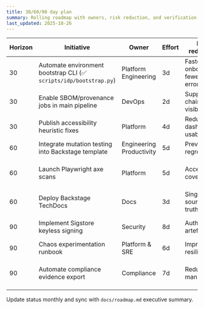 ```yaml
---
title: 30/60/90 day plan
summary: Rolling roadmap with owners, risk reduction, and verification steps.
last_updated: 2025-10-26
---
```


| Horizon | Initiative                                                         | Owner                    | Effort | Risk reduction                        | Verification                      |
| ------- | ------------------------------------------------------------------ | ------------------------ | ------ | ------------------------------------- | --------------------------------- |
| 30      | Automate environment bootstrap CLI (✅ `scripts/idp/bootstrap.py`) | Platform Engineering     | 3d     | Faster onboarding, fewer setup errors | DevEx survey, onboarding timer    |
| 30      | Enable SBOM/provenance jobs in main pipeline                       | DevOps                   | 2d     | Supply-chain visibility               | CI artefacts, policy eval         |
| 30      | Publish accessibility heuristic fixes                              | Platform                 | 4d     | Reduce dashboard usability risk       | Accessibility job, manual review  |
| 60      | Integrate mutation testing into Backstage template                 | Engineering Productivity | 5d     | Prevent regressions                   | Mutation job success              |
| 60      | Launch Playwright axe scans                                        | Platform                 | 5d     | Accessibility coverage                | Axe report with 0 critical issues |
| 60      | Deploy Backstage TechDocs                                          | Docs                     | 3d     | Single source of truth                | TechDocs build logs               |
| 90      | Implement Sigstore keyless signing                                 | Security                 | 8d     | Authentic artefacts                   | Sigstore verification logs        |
| 90      | Chaos experimentation runbook                                      | Platform & SRE           | 6d     | Improved resilience                   | Chaos drill report                |
| 90      | Automate compliance evidence export                                | Compliance               | 7d     | Reduced manual toil                   | Evidence catalog auto-update      |

Update status monthly and sync with `docs/roadmap.md` executive summary.
